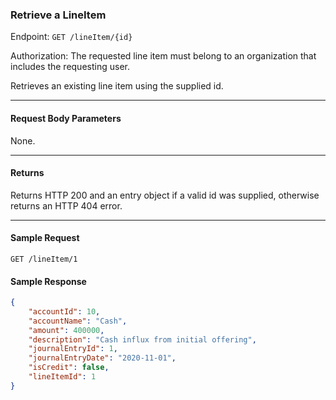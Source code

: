### Retrieve a LineItem
Endpoint: `GET /lineItem/{id}`

Authorization: The requested line item must belong to an organization that includes the requesting user.

Retrieves an existing line item using the supplied id.
___

#### Request Body Parameters
None.
____

#### Returns
Returns HTTP 200 and an entry object if a valid id was supplied, otherwise returns an HTTP 404 error.
____
#### Sample Request
`GET /lineItem/1`
<br />

#### Sample Response
```json
{
    "accountId": 10,
    "accountName": "Cash",
    "amount": 400000,
    "description": "Cash influx from initial offering",
    "journalEntryId": 1,
    "journalEntryDate": "2020-11-01",
    "isCredit": false,
    "lineItemId": 1
}
```